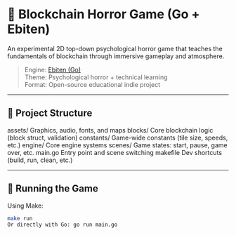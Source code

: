 # 🧠 Blockchain Horror Game (Go + Ebiten)

An experimental 2D top-down psychological horror game that teaches the fundamentals of blockchain through immersive gameplay and atmosphere.

> Engine: [Ebiten (Go)](https://ebiten.org)  
> Theme: Psychological horror + technical learning  
> Format: Open-source educational indie project

---

## 📁 Project Structure

assets/ Graphics, audio, fonts, and maps
blocks/ Core blockchain logic (block struct, validation)
constants/  Game-wide constants (tile size, speeds, etc.)
engine/ Core engine systems
scenes/ Game states: start, pause, game over, etc.
main.go Entry point and scene switching
makefile Dev shortcuts (build, run, clean, etc.)

---

## 🚀 Running the Game

Using Make:
```bash
make run
Or directly with Go: go run main.go

